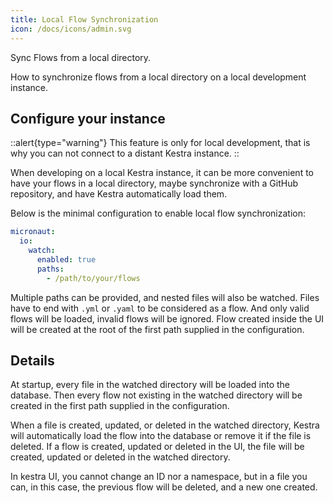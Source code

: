 ```yaml
---
title: Local Flow Synchronization
icon: /docs/icons/admin.svg
---
```


Sync Flows from a local directory.

How to synchronize flows from a local directory on a local development instance.

## Configure your instance

::alert{type="warning"}
This feature is only for local development, that is why you can not connect to a distant Kestra instance.
::

When developing on a local Kestra instance, it can be more convenient to have your flows in a local directory, maybe synchronize with a GitHub repository, and have Kestra automatically load them.

Below is the minimal configuration to enable local flow synchronization:

```yaml
micronaut:
  io:
    watch:
      enabled: true
      paths:
        - /path/to/your/flows
```

Multiple paths can be provided, and nested files will also be watched.
Files have to end with `.yml` or `.yaml` to be considered as a flow. And only valid flows will be loaded, invalid flows will be ignored.
Flow created inside the UI will be created at the root of the first path supplied in the configuration.

## Details

At startup, every file in the watched directory will be loaded into the database. Then every flow not existing in the watched directory will be created in the first path supplied in the configuration.

When a file is created, updated, or deleted in the watched directory, Kestra will automatically load the flow into the database or remove it if the file is deleted.
If a flow is created, updated or deleted in the UI, the file will be created, updated or deleted in the watched directory.

In kestra UI, you cannot change an ID nor a namespace, but in a file you can, in this case, the previous flow will be deleted, and a new one created.
